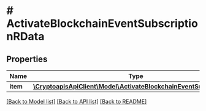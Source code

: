 # # ActivateBlockchainEventSubscriptionRData

## Properties

Name | Type | Description | Notes
------------ | ------------- | ------------- | -------------
**item** | [**\CryptoapisApiClient\Model\ActivateBlockchainEventSubscriptionRI**](ActivateBlockchainEventSubscriptionRI.md) |  |

[[Back to Model list]](../../README.md#models) [[Back to API list]](../../README.md#endpoints) [[Back to README]](../../README.md)
